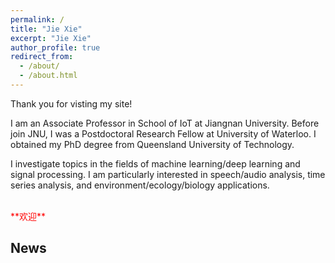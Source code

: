 ```yaml
---
permalink: /
title: "Jie Xie"
excerpt: "Jie Xie"
author_profile: true
redirect_from: 
  - /about/
  - /about.html
---
```


Thank you for visting my site!

I am an Associate Professor in School of IoT at Jiangnan University. Before join JNU, I was a Postdoctoral Research Fellow at University of Waterloo. I obtained my PhD degree from Queensland University of Technology. 

I investigate topics in the fields of machine learning/deep learning and signal processing. I am particularly interested in speech/audio analysis, time series analysis, and environment/ecology/biology applications.

<br/>
<span style="color:red">**欢迎**</span> 
<br/>

News
---



